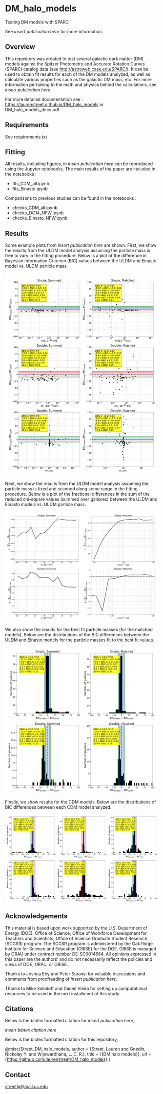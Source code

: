 # DM_halo_models
Testing DM models with SPARC

See *insert publication here* for more information.

## Overview

This repository was created to test several galactic dark matter (DM) models against the Spitzer Photometry and Accurate Rotation Curves (SPARC) catalog data (see http://astroweb.case.edu/SPARC/).  It can be used to obtain fit results for each of the DM models analyzed, as well as calculate various properties such as the galactic DM mass, etc.  For more information pertaining to the math and physics behind the calculations, see *insert publication here*.

For more detailed documentation see : https://laurenstreet.github.io/DM_halo_models or DM_halo_models_docs.pdf

## Requirements

See requirements.txt

## Fitting

All results, including figures, in *insert publication here* can be reproduced using the Jupyter notebooks.  The main results of the paper are included in the notebooks : 

- fits_CDM_all.ipynb
- fits_Einasto.ipynb

Comparisons to previous studies can be found in the notebooks :

- checks_CDM_all.ipynb
- checks_DC14_NFW.ipynb
- checks_Einasto_NFW.ipynb

## Results

Some example plots from *insert publication here* are shown.  First, we show the results from the ULDM model analysis assuming the particle mass is free to vary in the fitting procedure.  Below is a plot of the difference in Bayesian Information Criterion (BIC) values between the ULDM and Einasto model vs. ULDM particle mass.

![ULDM_mass_free_BIC_vs_mass](https://github.com/laurenstreet/DM_halo_models/blob/main/example_plots/psi_mfree_BICvsm.jpg?raw=true)

Next, we show the results from the ULDM model analysis assuming the particle mass is fixed and scanned along some range in the fitting procedure.  Below is a plot of the fractional differences in the sum of the reduced chi-square values (summed over galaxies) between the ULDM and Einasto models vs. ULDM particle mass. 

![ULDM_mass_fix_chisqsumfrac_vs_mass](https://github.com/laurenstreet/DM_halo_models/blob/main/example_plots/psi_mfix_chisqvsm.jpg?raw=true)

We also show the results for the best fit particle masses (for the matched models).  Below are the distributions of the BIC differences between the ULDM and Einasto models for the particle masses fit to the best fit values.

![ULDM_mass_fix_BICdist](https://github.com/laurenstreet/DM_halo_models/blob/main/example_plots/psi_mfix_BICvsBIC_ex.jpg?raw=true)

Finally, we show results for the CDM models.  Below are the distributions of BIC differences between each CDM model analyzed.

![CDM_BIC_vs_BIC](https://github.com/laurenstreet/DM_halo_models/blob/main/example_plots/CDM_BICvsBIC.jpg?raw=true)

## Acknowledgements

This material is based upon work supported by the U.S. Department of Energy (DOE), Office of Science, Office of
Workforce Development for Teachers and Scientists, Office of Science Graduate Student Research (SCGSR) program.
The SCGSR program is administered by the Oak Ridge Institute for Science and Education (ORISE) for the DOE.
ORISE is managed by ORAU under contract number DE-SC0014664. All opinions expressed in this paper are the
authors’ and do not necessarily reflect the policies and views of DOE, ORAU, or ORISE. 

Thanks to Joshua Eby and Peter Suranyi for valuable discussions and comments from proofreading of *insert publication here*.

Thanks to Mike Sokoloff and Daniel Vieira for setting up computational resources to be used in the next installment of this study.

## Citations

Below is the bibtex formatted citation for *insert publication here*,

*insert bibtex citation here*

Below is the bibtex formatted citation for this repository,

@misc{Street_DM_halo_models,
author = {Street, Lauren and Gnedin, Nickolay Y. and Wijewardhana, L. C. R.},
title = {{DM halo models}},
url = {https://github.com/laurenstreet/DM_halo_models}
}

## Contact

streetlg@mail.uc.edu

